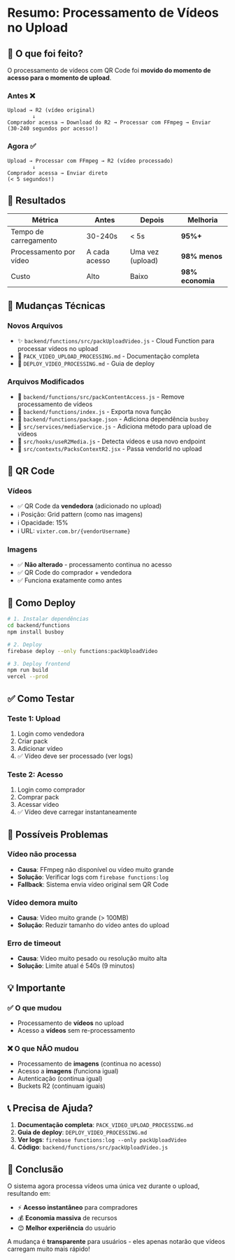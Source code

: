 # Resumo: Processamento de Vídeos no Upload

## 📝 O que foi feito?

O processamento de vídeos com QR Code foi **movido do momento de acesso para o momento de upload**.

### Antes ❌
```
Upload → R2 (vídeo original)
        ↓
Comprador acessa → Download do R2 → Processar com FFmpeg → Enviar
(30-240 segundos por acesso!)
```

### Agora ✅
```
Upload → Processar com FFmpeg → R2 (vídeo processado)
        ↓
Comprador acessa → Enviar direto
(< 5 segundos!)
```

## 🎯 Resultados

| Métrica | Antes | Depois | Melhoria |
|---------|-------|--------|----------|
| Tempo de carregamento | 30-240s | < 5s | **95%+** |
| Processamento por vídeo | A cada acesso | Uma vez (upload) | **98% menos** |
| Custo | Alto | Baixo | **98% economia** |

## 🔧 Mudanças Técnicas

### Novos Arquivos
- ✨ `backend/functions/src/packUploadVideo.js` - Cloud Function para processar vídeos no upload
- 📖 `PACK_VIDEO_UPLOAD_PROCESSING.md` - Documentação completa
- 🚀 `DEPLOY_VIDEO_PROCESSING.md` - Guia de deploy

### Arquivos Modificados
- 🔄 `backend/functions/src/packContentAccess.js` - Remove processamento de vídeos
- 🔄 `backend/functions/index.js` - Exporta nova função
- 🔄 `backend/functions/package.json` - Adiciona dependência `busboy`
- 🔄 `src/services/mediaService.js` - Adiciona método para upload de vídeos
- 🔄 `src/hooks/useR2Media.js` - Detecta vídeos e usa novo endpoint
- 🔄 `src/contexts/PacksContextR2.jsx` - Passa vendorId no upload

## 🎨 QR Code

### Vídeos
- ✅ QR Code da **vendedora** (adicionado no upload)
- ℹ️ Posição: Grid pattern (como nas imagens)
- ℹ️ Opacidade: 15%
- ℹ️ URL: `vixter.com.br/{vendorUsername}`

### Imagens
- ✅ **Não alterado** - processamento continua no acesso
- ✅ QR Code do comprador + vendedora
- ✅ Funciona exatamente como antes

## 🚀 Como Deploy

```bash
# 1. Instalar dependências
cd backend/functions
npm install busboy

# 2. Deploy
firebase deploy --only functions:packUploadVideo

# 3. Deploy frontend
npm run build
vercel --prod
```

## ✅ Como Testar

### Teste 1: Upload
1. Login como vendedora
2. Criar pack
3. Adicionar vídeo
4. ✅ Vídeo deve ser processado (ver logs)

### Teste 2: Acesso
1. Login como comprador
2. Comprar pack
3. Acessar vídeo
4. ✅ Vídeo deve carregar instantaneamente

## 🐛 Possíveis Problemas

### Vídeo não processa
- **Causa**: FFmpeg não disponível ou vídeo muito grande
- **Solução**: Verificar logs com `firebase functions:log`
- **Fallback**: Sistema envia vídeo original sem QR Code

### Vídeo demora muito
- **Causa**: Vídeo muito grande (> 100MB)
- **Solução**: Reduzir tamanho do vídeo antes do upload

### Erro de timeout
- **Causa**: Vídeo muito pesado ou resolução muito alta
- **Solução**: Limite atual é 540s (9 minutos)

## 💡 Importante

### ✅ O que mudou
- Processamento de **vídeos** no upload
- Acesso a **vídeos** sem re-processamento

### ❌ O que NÃO mudou
- Processamento de **imagens** (continua no acesso)
- Acesso a **imagens** (funciona igual)
- Autenticação (continua igual)
- Buckets R2 (continuam iguais)

## 📞 Precisa de Ajuda?

1. **Documentação completa**: `PACK_VIDEO_UPLOAD_PROCESSING.md`
2. **Guia de deploy**: `DEPLOY_VIDEO_PROCESSING.md`
3. **Ver logs**: `firebase functions:log --only packUploadVideo`
4. **Código**: `backend/functions/src/packUploadVideo.js`

## 🎉 Conclusão

O sistema agora processa vídeos uma única vez durante o upload, resultando em:
- ⚡ **Acesso instantâneo** para compradores
- 💰 **Economia massiva** de recursos
- 😊 **Melhor experiência** do usuário

A mudança é **transparente** para usuários - eles apenas notarão que vídeos carregam muito mais rápido!

